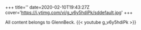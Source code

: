 +++
title=''
date=2020-02-10T19:43:27Z
cover='https://i.ytimg.com/vi/g_v6y5hdiPk/sddefault.jpg'
+++

All content belongs to GlennBeck.
{{< youtube g_v6y5hdiPk >}}
